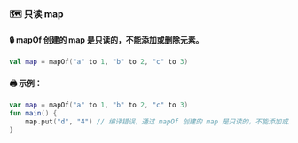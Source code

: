 ### 🗺️ 只读 map

#### 🔒 mapOf 创建的 map 是只读的，不能添加或删除元素。

```kotlin
val map = mapOf("a" to 1, "b" to 2, "c" to 3)
```

#### 🖨️ 示例：

```kotlin
var map = mapOf("a" to 1, "b" to 2, "c" to 3)
fun main() {
    map.put("d", "4") // 编译错误，通过 mapOf 创建的 map 是只读的，不能添加或删除元素。
}
```

